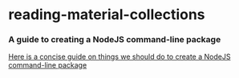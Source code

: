 # reading-material-collections


### A guide to creating a NodeJS command-line package
[Here is a concise guide on things we should do to create a NodeJS command-line package](https://x-team.com/blog/a-guide-to-creating-a-nodejs-command/)

